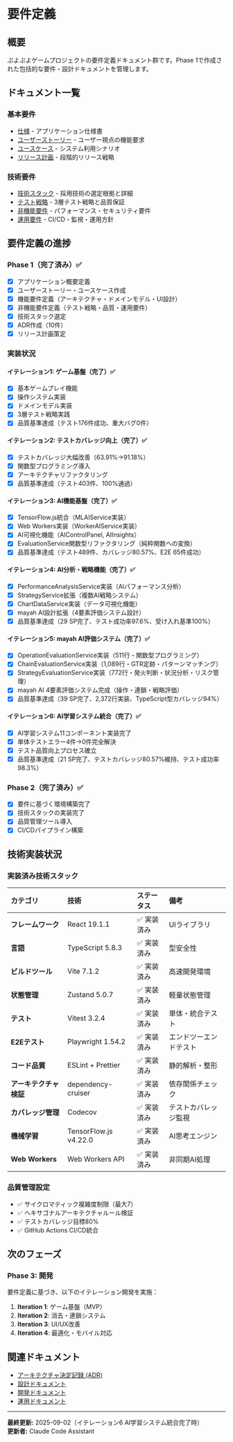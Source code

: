 # 要件定義

## 概要

ぷよぷよゲームプロジェクトの要件定義ドキュメント群です。Phase 1で作成された包括的な要件・設計ドキュメントを管理します。

## ドキュメント一覧

### 基本要件
- [仕様](仕様.md) - アプリケーション仕様書
- [ユーザーストーリー](ユーザーストーリー.md) - ユーザー視点の機能要求
- [ユースケース](ユースケース.md) - システム利用シナリオ
- [リリース計画](リリース計画.md) - 段階的リリース戦略

### 技術要件
- [技術スタック](技術スタック.md) - 採用技術の選定根拠と詳細
- [テスト戦略](テスト戦略.md) - 3層テスト戦略と品質保証
- [非機能要件](非機能要件.md) - パフォーマンス・セキュリティ要件
- [運用要件](運用要件.md) - CI/CD・監視・運用方針

## 要件定義の進捗

### Phase 1（完了済み）✅
- [x] アプリケーション概要定義
- [x] ユーザーストーリー・ユースケース作成
- [x] 機能要件定義（アーキテクチャ・ドメインモデル・UI設計）
- [x] 非機能要件定義（テスト戦略・品質・運用要件）
- [x] 技術スタック選定
- [x] ADR作成（10件）
- [x] リリース計画策定

### 実装状況

#### イテレーション1: ゲーム基盤（完了）✅
- [x] 基本ゲームプレイ機能
- [x] 操作システム実装  
- [x] ドメインモデル実装
- [x] 3層テスト戦略実践
- [x] 品質基準達成（テスト176件成功、重大バグ0件）

#### イテレーション2: テストカバレッジ向上（完了）✅
- [x] テストカバレッジ大幅改善（63.91%→91.18%）
- [x] 関数型プログラミング導入
- [x] アーキテクチャリファクタリング
- [x] 品質基準達成（テスト403件、100%通過）

#### イテレーション3: AI機能基盤（完了）✅
- [x] TensorFlow.js統合（MLAIService実装）
- [x] Web Workers実装（WorkerAIService実装）
- [x] AI可視化機能（AIControlPanel, AIInsights）
- [x] EvaluationService関数型リファクタリング（純粋関数への変換）
- [x] 品質基準達成（テスト489件、カバレッジ80.57%、E2E 65件成功）

#### イテレーション4: AI分析・戦略機能（完了）✅
- [x] PerformanceAnalysisService実装（AIパフォーマンス分析）
- [x] StrategyService拡張（複数AI戦略システム）
- [x] ChartDataService実装（データ可視化機能）
- [x] mayah AI設計拡張（4要素評価システム設計）
- [x] 品質基準達成（29 SP完了、テスト成功率97.6%、受け入れ基準100%）

#### イテレーション5: mayah AI評価システム（完了）✅
- [x] OperationEvaluationService実装（511行・関数型プログラミング）
- [x] ChainEvaluationService実装（1,089行・GTR定跡・パターンマッチング）
- [x] StrategyEvaluationService実装（772行・発火判断・状況分析・リスク管理）
- [x] mayah AI 4要素評価システム完成（操作・連鎖・戦略評価）
- [x] 品質基準達成（39 SP完了、2,372行実装、TypeScript型カバレッジ94%）

#### イテレーション6: AI学習システム統合（完了）✅
- [x] AI学習システム11コンポーネント実装完了
- [x] 単体テストエラー4件→0件完全解決
- [x] テスト品質向上プロセス確立
- [x] 品質基準達成（21 SP完了、テストカバレッジ80.57%維持、テスト成功率98.3%）

### Phase 2（完了済み）✅
- [x] 要件に基づく環境構築完了
- [x] 技術スタックの実装完了
- [x] 品質管理ツール導入
- [x] CI/CDパイプライン構築

## 技術実装状況

### 実装済み技術スタック
| カテゴリ | 技術 | ステータス | 備考 |
| :--- | :--- | :--- | :--- |
| **フレームワーク** | React 19.1.1 | ✅ 実装済み | UIライブラリ |
| **言語** | TypeScript 5.8.3 | ✅ 実装済み | 型安全性 |
| **ビルドツール** | Vite 7.1.2 | ✅ 実装済み | 高速開発環境 |
| **状態管理** | Zustand 5.0.7 | ✅ 実装済み | 軽量状態管理 |
| **テスト** | Vitest 3.2.4 | ✅ 実装済み | 単体・統合テスト |
| **E2Eテスト** | Playwright 1.54.2 | ✅ 実装済み | エンドツーエンドテスト |
| **コード品質** | ESLint + Prettier | ✅ 実装済み | 静的解析・整形 |
| **アーキテクチャ検証** | dependency-cruiser | ✅ 実装済み | 依存関係チェック |
| **カバレッジ管理** | Codecov | ✅ 実装済み | テストカバレッジ監視 |
| **機械学習** | TensorFlow.js v4.22.0 | ✅ 実装済み | AI思考エンジン |
| **Web Workers** | Web Workers API | ✅ 実装済み | 非同期AI処理 |

### 品質管理設定
- ✅ サイクロマティック複雑度制限（最大7）
- ✅ ヘキサゴナルアーキテクチャルール検証
- ✅ テストカバレッジ目標80%
- ✅ GitHub Actions CI/CD統合

## 次のフェーズ

### Phase 3: 開発
要件定義に基づき、以下のイテレーション開発を実施：

1. **Iteration 1**: ゲーム基盤（MVP）
2. **Iteration 2**: 消去・連鎖システム  
3. **Iteration 3**: UI/UX改善
4. **Iteration 4**: 最適化・モバイル対応

## 関連ドキュメント

- [アーキテクチャ決定記録 (ADR)](../adr/index.md)
- [設計ドキュメント](../design/index.md)
- [開発ドキュメント](../development/index.md)
- [運用ドキュメント](../operation/index.md)

---

**最終更新:** 2025-09-02（イテレーション6 AI学習システム統合完了時）  
**更新者:** Claude Code Assistant